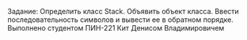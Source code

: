 Задание: Определить класс Stack. Объявить объект класса. Ввести последовательность символов и вывести ее в обратном порядке.
Выполнено студентом ПИН-221 Кит Денисом Владимировичем
